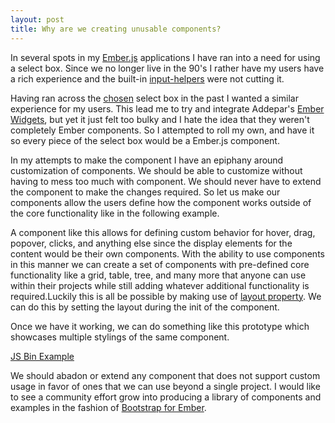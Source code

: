 ```yaml
---
layout: post
title: Why are we creating unusable components?
---
```


In several spots in my [Ember.js](http://emberjs.com) applications I have ran into a need for using a select box.  Since we no longer live in the 90's I rather have my users have a rich experience and the built-in [input-helpers](http://emberjs.com/guides/templates/input-helpers/) were not cutting it.  

Having ran across the [chosen](https://harvesthq.github.io/chosen/) select box in the past I wanted a similar experience for my users. This lead me to try and integrate Addepar's [Ember Widgets](https://addepar.github.io/#/ember-widgets/overview), but yet it just felt too bulky and I hate the idea that they weren't completely Ember components.  So I attempted to roll my own, and have it so every piece of the select box would be a Ember.js component.  

In my attempts to make the component I have an epiphany around customization of components. We should be able to customize without having to mess too much with component.  We should never have to extend the component to make the changes required.  So let us make our components allow the users define how the component works outside of the core functionality like in the following example.

<script src="https://gist.github.com/KnownSubset/0acb02742b475987d603.js"></script> 

A component like this allows for defining custom behavior for hover, drag, popover, clicks, and anything else since the display elements for the content would be their own components. With the ability to use components in this manner we can create a set of components with pre-defined core functionality like a grid, table, tree, and many more that anyone can use within their projects while still adding whatever additional functionality is required.Luckily this is all be possible by making use of [layout property](http://emberjs.com/api/classes/Ember.Component.html#property_layout). We can do this by setting the layout during the init of the component.  

<script src="https://gist.github.com/KnownSubset/e0792572dcb01ddecfb5.js"></script>

Once we have it working, we can do something like this prototype which showcases multiple stylings of the same component.

<a class="jsbin-embed" href="http://emberjs.jsbin.com/qazamo/3/embed?output">JS Bin Example</a><script src="http://static.jsbin.com/js/embed.js"></script>

We should abadon or extend any component that does not support custom usage in favor of ones that we can use beyond a single project.  I would like to see a community effort grow into producing a library of components and examples in the fashion of [Bootstrap for Ember](https://ember-addons.github.io/bootstrap-for-ember/).  
